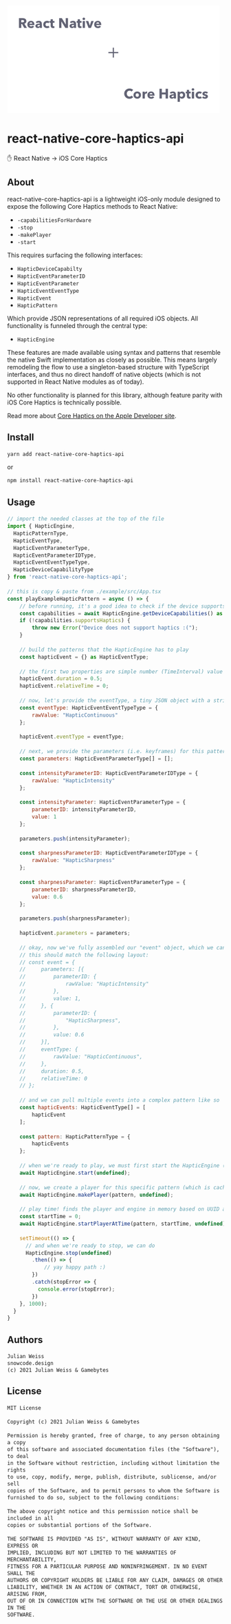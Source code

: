 ![](rn_ch.png)

# react-native-core-haptics-api

✋ React Native → iOS Core Haptics

## About

react-native-core-haptics-api is a lightweight iOS-only module designed to expose the following Core Haptics methods to React Native:

- `-capabilitiesForHardware`
- `-stop`
- `-makePlayer`
- `-start`

This requires surfacing the following interfaces:

- `HapticDeviceCapabilty`
- `HapticEventParameterID`
- `HapticEventParameter`
- `HapticEventEventType`
- `HapticEvent`
- `HapticPattern`

Which provide JSON representations of all required iOS objects. All functionality is funneled through the central type:

- `HapticEngine`

These features are made available using syntax and patterns that resemble the native Swift implementation as closely as possible. This means largely remodeling the flow to use a singleton-based structure with TypeScript interfaces, and thus no direct handoff of native objects (which is not supported in React Native modules as of today).

No other functionality is planned for this library, although feature parity with iOS Core Haptics is technically possible.

Read more about [Core Haptics on the Apple Developer site](https://developer.apple.com/documentation/corehaptics).

## Install

```sh
yarn add react-native-core-haptics-api
```

or

```sh
npm install react-native-core-haptics-api
```

## Usage

```js
// import the needed classes at the top of the file
import { HapticEngine, 
  HapticPatternType, 
  HapticEventType,
  HapticEventParameterType,
  HapticEventParameterIDType,
  HapticEventEventTypeType,
  HapticDeviceCapabilityType
} from 'react-native-core-haptics-api';

// this is copy & paste from ./example/src/App.tsx
const playExampleHapticPattern = async () => {
    // before running, it's a good idea to check if the device supports haptics
    const capabilities = await HapticEngine.getDeviceCapabilities() as HapticDeviceCapabilityType;
    if (!capabilities.supportsHaptics) {
        throw new Error("Device does not support haptics :(");
    }

    // build the patterns that the HapticEngine has to play
    const hapticEvent = {} as HapticEventType;

    // the first two properties are simple number (TimeInterval) value
    hapticEvent.duration = 0.5;
    hapticEvent.relativeTime = 0;

    // now, let's provide the eventType, a tiny JSON object with a string underlying value. we wrap this object in order to support enum checking (and other features) in the future.
    const eventType: HapticEventEventTypeType = {
        rawValue: "HapticContinuous"
    };

    hapticEvent.eventType = eventType;

    // next, we provide the parameters (i.e. keyframes) for this pattern, each a float-pointing value with an identifier to associate that value with the proper Haptic config option
    const parameters: HapticEventParameterType[] = [];

    const intensityParameterID: HapticEventParameterIDType = {
        rawValue: "HapticIntensity"
    };

    const intensityParameter: HapticEventParameterType = {
        parameterID: intensityParameterID,
        value: 1
    };

    parameters.push(intensityParameter);

    const sharpnessParameterID: HapticEventParameterIDType = {
        rawValue: "HapticSharpness"
    };

    const sharpnessParameter: HapticEventParameterType = {
        parameterID: sharpnessParameterID,
        value: 0.6
    };

    parameters.push(sharpnessParameter);

    hapticEvent.parameters = parameters;

    // okay, now we've fully assembled our "event" object, which we can now send through to the CoreHaptics API
    // this should match the following layout:
    // const event = {
    //     parameters: [{
    //         parameterID: {
    //             rawValue: "HapticIntensity"
    //         },
    //         value: 1,
    //     }, {
    //         parameterID: {
    //             "HapticSharpness",
    //         },
    //         value: 0.6
    //     }],
    //     eventType: {
    //         rawValue: "HapticContinuous",
    //     },
    //     duration: 0.5,
    //     relativeTime: 0
    // };

    // and we can pull multiple events into a complex pattern like so
    const hapticEvents: HapticEventType[] = [
        hapticEvent
    ];

    const pattern: HapticPatternType = {
        hapticEvents
    };

    // when we're ready to play, we must first start the HapticEngine (if it has never been started before). we can provide a UUID instead of null if we need more than one HapticEngine.
    await HapticEngine.start(undefined);

    // now, we create a player for this specific pattern (which is cached based on the setup of the pattern)
    await HapticEngine.makePlayer(pattern, undefined);

    // play time! finds the player and engine in memory based on UUID and pattern data
    const startTime = 0;
    await HapticEngine.startPlayerAtTime(pattern, startTime, undefined);

    setTimeout(() => {
      // and when we're ready to stop, we can do
      HapticEngine.stop(undefined)
        .then(() => {
            // yay happy path :)
        })
        .catch(stopError => {
          console.error(stopError);
        })
    }, 1000);
  }
}
```

## Authors

```
Julian Weiss
snowcode.design
(c) 2021 Julian Weiss & Gamebytes
```

## License

```
MIT License

Copyright (c) 2021 Julian Weiss & Gamebytes

Permission is hereby granted, free of charge, to any person obtaining a copy
of this software and associated documentation files (the "Software"), to deal
in the Software without restriction, including without limitation the rights
to use, copy, modify, merge, publish, distribute, sublicense, and/or sell
copies of the Software, and to permit persons to whom the Software is
furnished to do so, subject to the following conditions:

The above copyright notice and this permission notice shall be included in all
copies or substantial portions of the Software.

THE SOFTWARE IS PROVIDED "AS IS", WITHOUT WARRANTY OF ANY KIND, EXPRESS OR
IMPLIED, INCLUDING BUT NOT LIMITED TO THE WARRANTIES OF MERCHANTABILITY,
FITNESS FOR A PARTICULAR PURPOSE AND NONINFRINGEMENT. IN NO EVENT SHALL THE
AUTHORS OR COPYRIGHT HOLDERS BE LIABLE FOR ANY CLAIM, DAMAGES OR OTHER
LIABILITY, WHETHER IN AN ACTION OF CONTRACT, TORT OR OTHERWISE, ARISING FROM,
OUT OF OR IN CONNECTION WITH THE SOFTWARE OR THE USE OR OTHER DEALINGS IN THE
SOFTWARE.
```
